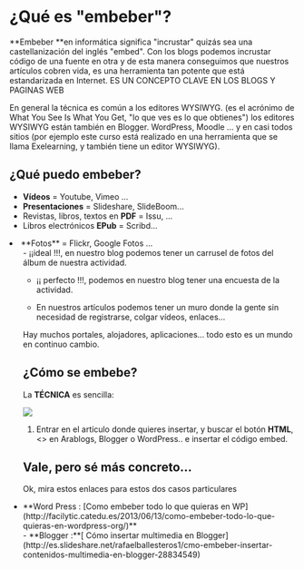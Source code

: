 
# ¿Qué es "embeber"?

**Embeber **en informática significa "incrustar" quizás sea una castellanización del inglés "embed". Con los blogs podemos incrustar código de una fuente en otra y de esta manera conseguimos que nuestros artículos cobren vida, es una herramienta tan potente que está estandarizada en Internet. ES UN CONCEPTO CLAVE EN LOS BLOGS Y PAGINAS WEB

En general la técnica es común a los editores WYSIWYG. (es el acrónimo de What You See Is What You Get, "lo que ves es lo que obtienes") los editores WYSIWYG están también en Blogger. WordPress, Moodle ... y en casi todos sitios (por ejemplo este curso está realizado en una herramienta que se llama Exelearning, y también tiene un editor WYSIWYG).

## ¿Qué puedo embeber?

- **Vídeos** = Youtube, Vimeo ...
- **Presentaciones** = Slideshare, SlideBoom...
- Revistas, libros, textos en **PDF** = Issu, ...
- Libros electrónicos **EPub** = Scribd...
<li>**Fotos** = Flickr, Google Fotos ...
<ul>
- ¡¡ideal !!!, en nuestro blog podemos tener un carrusel de fotos del álbum de nuestra actividad.

- ¡¡ perfecto !!!, podemos en nuestro blog tener una encuesta de la actividad.

- En nuestros artículos podemos tener un muro donde la gente sin necesidad de registrarse, colgar vídeos, enlaces...

Hay muchos portales, alojadores, aplicaciones... todo esto es un mundo en continuo cambio. 

## ¿Cómo se embebe?

La **TÉCNICA** es sencilla:


![](https://encrypted-tbn2.gstatic.com/images?q=tbn:ANd9GcT2bl_sMdiGOUlFAFQJW9KZ4CIxJz286l8iq4ril2vdnmcN7_LFgg)
1. Entrar en el artículo donde quieres insertar, y buscar el botón **HTML**, &lt;&gt; en Arablogs, Blogger o WordPress.. e insertar el código embed.

## Vale, pero sé más concreto...

Ok, mira estos enlaces para estos dos casos particulares

<li>
**Word Press : [Como embeber todo lo que quieras en WP](http://facilytic.catedu.es/2013/06/13/como-embeber-todo-lo-que-quieras-en-wordpress-org/)**
</li>
- **Blogger :**[ Cómo insertar multimedia en Blogger](http://es.slideshare.net/rafaelballesteros1/cmo-embeber-insertar-contenidos-multimedia-en-blogger-28834549)

